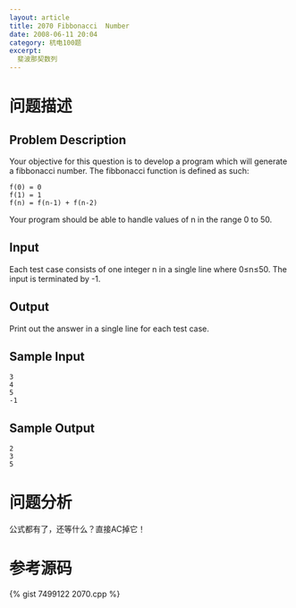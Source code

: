 ```yaml
---
layout: article
title: 2070 Fibbonacci	Number
date: 2008-06-11 20:04
category: 杭电100题
excerpt:
  斐波那契数列
---
```

# 问题描述

## Problem Description

Your objective for this question is to develop a program which will generate a fibbonacci number. The fibbonacci function is defined as such:

    f(0) = 0
    f(1) = 1
    f(n) = f(n-1) + f(n-2)

Your program should be able to handle values of n in the range 0 to 50.

## Input

Each test case consists of one integer n in a single line where 0≤n≤50. The input is terminated by -1.

## Output

Print out the answer in a single line for each test case.

## Sample Input

    3
    4
    5
    -1

## Sample Output

    2
    3
    5

# 问题分析

公式都有了，还等什么？直接AC掉它！

# 参考源码

{% gist 7499122 2070.cpp %}
